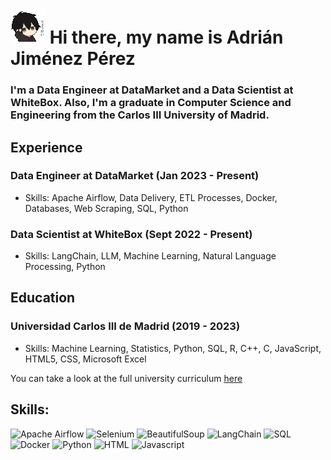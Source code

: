 # ![GreetingIcon](https://raw.githubusercontent.com/VssyGuy/vssyguy/main/greetings.gif) Hi there, my name is Adrián Jiménez Pérez
### I'm a Data Engineer at DataMarket and a Data Scientist at WhiteBox. Also, I'm a graduate in Computer Science and Engineering from the Carlos III University of Madrid.

## Experience

### Data Engineer at DataMarket (Jan 2023 - Present)
- Skills: Apache Airflow, Data Delivery, ETL Processes, Docker, Databases, Web Scraping, SQL, Python

### Data Scientist at WhiteBox (Sept 2022 - Present)
- Skills: LangChain, LLM, Machine Learning, Natural Language Processing, Python

## Education

### Universidad Carlos III de Madrid (2019 - 2023)
- Skills: Machine Learning, Statistics, Python, SQL, R, C++, C, JavaScript, HTML5, CSS, Microsoft Excel

You can take a look at the full university curriculum [here](https://www.uc3m.es/bachelor-degree/computer-science#program_2019program)

## Skills:
![Apache Airflow](https://img.shields.io/badge/Apache_Airflow-017CEE?style=for-the-badge&logo=apacheairflow&logoColor=white&labelColor=101010)
![Selenium](https://img.shields.io/badge/Selenium-5B9E4D?style=for-the-badge&logo=python&logoColor=white&labelColor=101010)
![BeautifulSoup](https://img.shields.io/badge/BeautifulSoup-155724?style=for-the-badge&logo=python&logoColor=white&labelColor=101010)
![LangChain](https://img.shields.io/badge/LangChain-40E0F1?style=for-the-badge&logo=python&logoColor=white&labelColor=101010)
![SQL](https://img.shields.io/badge/sql-276DC3?style=for-the-badge&logo=postgresql&logoColor=white&labelColor=101010)</br>
![Docker](https://img.shields.io/badge/Docker-2496ED?style=for-the-badge&logo=docker&logoColor=white&labelColor=101010)
![Python](https://img.shields.io/badge/Python-3776AB?style=for-the-badge&logo=python&logoColor=white&labelColor=101010)
![HTML](https://img.shields.io/badge/HTML-E34F26?style=for-the-badge&logo=html5&logoColor=white&labelColor=101010)
![Javascript](https://img.shields.io/badge/JavaScript-F7DF1E?style=for-the-badge&logo=javascript&logoColor=white&labelColor=101010)
